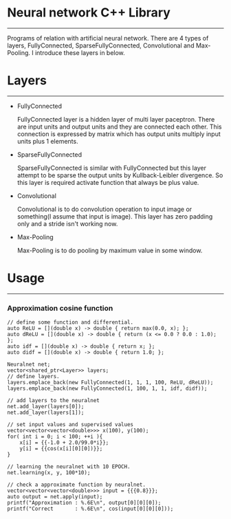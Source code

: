 # Neural network C++ Library
----
Programs of relation with artificial neural network. There are 4 types of layers, FullyConnected, SparseFullyConnected, Convolutional and Max-Pooling. I introduce these layers in below.


# Layers
----
* FullyConnected
    
  FullyConnected layer is a hidden layer of multi layer paceptron. There are input units and output units and they are connected each other. This connection is expressed by matrix which has output units multiply input units plus 1 elements.
  
* SparseFullyConnected
  
  SparseFullyConnected is similar with FullyConnected but this layer attempt to be sparse the output units by Kullback-Leibler divergence. So this layer is required activate function that always be plus value.
  
* Convolutional

  Convolutional is to do convolution operation to input image or something(I assume that input is image). This layer has zero padding only and a stride isn't working now.

* Max-Pooling

  Max-Pooling is to do pooling by maximum value in some window.
  
# Usage
----
### Approximation cosine function

	// define some function and differential.
	auto ReLU = [](double x) -> double { return max(0.0, x); };
	auto dReLU = [](double x) -> double { return (x <= 0.0 ? 0.0 : 1.0); };
	auto idf = [](double x) -> double { return x; };
	auto didf = [](double x) -> double { return 1.0; };

    Neuralnet net;
	vector<shared_ptr<Layer>> layers;
	// define layers.
	layers.emplace_back(new FullyConnected(1, 1, 1, 100, ReLU, dReLU));
	layers.emplace_back(new FullyConnected(1, 100, 1, 1, idf, didf));

	// add layers to the neuralnet
	net.add_layer(layers[0]);
	net.add_layer(layers[1]);
	
	// set input values and supervised values
	vector<vector<vector<double>>> x(100), y(100);
	for( int i = 0; i < 100; ++i ){
	    x[i] = {{-1.0 + 2.0/99.0*i}};
		y[i] = {{cos(x[i][0][0])}};
	}
	
	// learning the neuralnet with 10 EPOCH.
    net.learning(x, y, 100*10);
	
	// check a approximate function by neuralnet.
	vector<vector<vector<double>>> input = {{{0.8}}};
	auto output = net.apply(input);
	printf("Approximation : %.6E\n", output[0][0][0]);
	printf("Correct       : %.6E\n", cos(input[0][0][0]));

